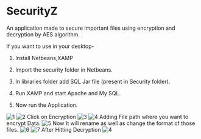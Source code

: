 # SecurityZ
An application made to secure important files using encryption and decryption by AES algorithm.

If you want to use in your desktop-

1. Install Netbeans,XAMP

2. Import the security folder in Netbeans.

3. In libraries folder add SQL Jar file (present in Security folder).

4. Run XAMP and start Apache and My SQL.

5. Now run the Application.

![1](https://user-images.githubusercontent.com/45159091/181964313-cf5bf774-b40e-4a08-9b93-5f1559229229.png)
![2](https://user-images.githubusercontent.com/45159091/181964359-e07c8b1c-96cf-4ecf-afd5-e028499387eb.png)
Click on Encryption
![3](https://user-images.githubusercontent.com/45159091/181964390-dd5441df-4fc1-4e34-bed8-4da048e85026.png)
![4](https://user-images.githubusercontent.com/45159091/181965014-75f3c78a-5588-44f3-a7d2-1c5638455bab.png)
Adding File path where you want to encrypt Data.
![5](https://user-images.githubusercontent.com/45159091/181965178-8b01b302-6f6d-4241-afa9-4b1d3e2c2eae.png)
Now It will rename as well as change the format of those files.
![6](https://user-images.githubusercontent.com/45159091/181965900-754351f4-6273-464b-9402-e087b0a2e924.png)
![7](https://user-images.githubusercontent.com/45159091/181966479-0d0b9e75-065c-49d4-8d51-75c2d4f6ffa5.png)
After Hitting Decryption
![4](https://user-images.githubusercontent.com/45159091/181966552-d86569ac-d5fe-41e5-bfdf-11bcdff56565.png)
